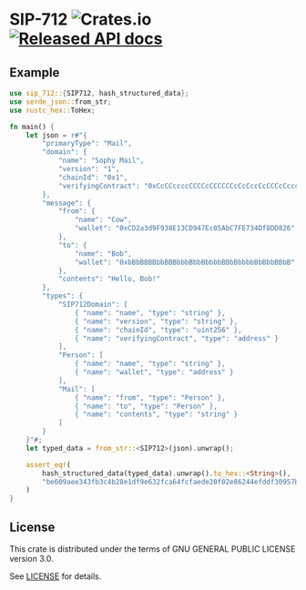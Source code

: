 # SIP-712 ![Crates.io](https://img.shields.io/crates/d/SIP-712.svg) [![Released API docs](https://docs.rs/SIP-712/badge.svg)](https://docs.rs/SIP-712)

## Example

```rust
use sip_712::{SIP712, hash_structured_data};
use serde_json::from_str;
use rustc_hex::ToHex;

fn main() {
	let json = r#"{
		"primaryType": "Mail",
		"domain": {
			"name": "Sophy Mail",
			"version": "1",
			"chainId": "0x1",
			"verifyingContract": "0xCcCCccccCCCCcCCCCCCcCcCccCcCCCcCcccccccC"
		},
		"message": {
			"from": {
				"name": "Cow",
				"wallet": "0xCD2a3d9F938E13CD947Ec05AbC7FE734Df8DD826"
			},
			"to": {
				"name": "Bob",
				"wallet": "0xbBbBBBBbbBBBbbbBbbBbbbbBBbBbbbbBbBbbBBbB"
			},
			"contents": "Hello, Bob!"
		},
		"types": {
			"SIP712Domain": [
				{ "name": "name", "type": "string" },
				{ "name": "version", "type": "string" },
				{ "name": "chainId", "type": "uint256" },
				{ "name": "verifyingContract", "type": "address" }
			],
			"Person": [
				{ "name": "name", "type": "string" },
				{ "name": "wallet", "type": "address" }
			],
			"Mail": [
				{ "name": "from", "type": "Person" },
				{ "name": "to", "type": "Person" },
				{ "name": "contents", "type": "string" }
			]
		}
	}"#;
	let typed_data = from_str::<SIP712>(json).unwrap();

	assert_eq!(
		hash_structured_data(typed_data).unwrap().to_hex::<String>(),
		"be609aee343fb3c4b28e1df9e632fca64fcfaede20f02e86244efddf30957bd2"
	)
}

```

## License

This crate is distributed under the terms of GNU GENERAL PUBLIC LICENSE version 3.0.

See [LICENSE](../../LICENSE) for details.
